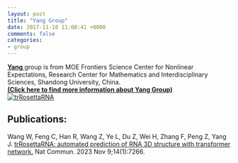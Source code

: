 ```yaml
---
layout: post
title: "Yang Group"
date: 2017-11-18 11:08:41 +0000
comments: false
categories: 
- group
---
```


<!--
[<i class="fa fa-envelope-square fa-fw fa-2x"></i>](mailto:wj_hust08@hust.edu.cn?cc=yxiao@hust.edu.cn)
-->
<a href="https://yanglab.qd.sdu.edu.cn/" target="_blank">**Yang** </a> group is from MOE Frontiers Science Center for Nonlinear Expectations, Research Center for Mathematics and Interdisciplinary Sciences, Shandong University, China.
<a href="https://yanglab.qd.sdu.edu.cn/ " target="_blank"><strong></br>(Click here to find more information about Yang Group)</strong></a>
</br>
<a href="https://yanglab.qd.sdu.edu.cn/trRosettaRNA/" target="_blank">
<img src="/images/groups/yang.png" alt="trRosettaRNA">
</a>
## Publications:

Wang W, Feng C, Han R, Wang Z, Ye L, Du Z, Wei H, Zhang F, Peng Z, Yang J. [trRosettaRNA: automated prediction of RNA 3D structure with transformer network.](https://pubmed.ncbi.nlm.nih.gov/37945552/) Nat Commun. 2023 Nov 9;14(1):7266.